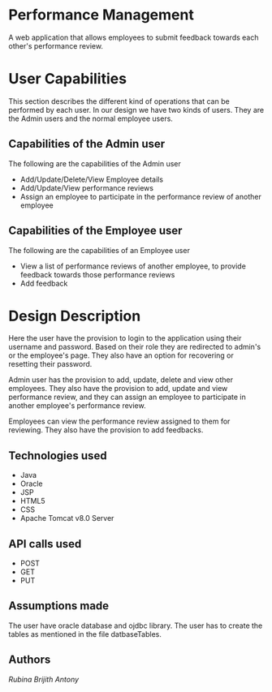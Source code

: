 # Performance Management

A web application that allows employees to submit feedback towards each other's performance review.


# User Capabilities
This section describes the different kind of operations that can be performed by each user. In our design we have two kinds of users. They are the Admin users and the normal employee users.

## Capabilities of the Admin user

The following are the capabilities of the Admin user

* Add/Update/Delete/View Employee details
* Add/Update/View performance reviews
* Assign an employee to participate in the performance review of another employee




## Capabilities of the Employee user
The following are the capabilities of an Employee user

* View a list of performance reviews of another employee, to provide feedback towards those performance reviews
* Add feedback


# Design Description

Here the user have the provision to login to the application using their username and password. Based on their role they are redirected to admin's or the employee's page. They also have an option for recovering or resetting their password.

Admin user has the provision to add, update, delete and view other employees. They also have the provision to add, update and view performance review, and they can assign an employee to participate in another employee's performance review.

Employees can view the performance review assigned to them for reviewing. They also have the provision to add feedbacks.


## Technologies used

* Java
* Oracle
* JSP
* HTML5
* CSS
* Apache Tomcat v8.0 Server

## API calls used

* POST
* GET
* PUT 


## Assumptions made
The user have oracle database and ojdbc library. The user has to create the tables as mentioned in the file datbaseTables. 

## Authors

*Rubina Brijith Antony*